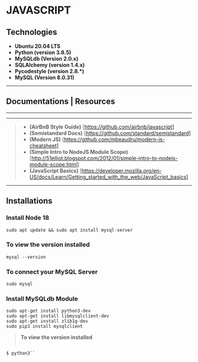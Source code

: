 # JAVASCRIPT

## Technologies

* **Ubuntu 20.04 LTS**
* **Python (version 3.8.5)**
* **MySQLdb (Version 2.0.x)**
* **SQLAlchemy (version 1.4.x)**
* **Pycodestyle (version 2.8.*)**
* **MySQL (Version 8.0.31)**
  
---

## Documentations | Resources

---
_____________
>* **(AirBnB Style Guide)** [https://github.com/airbnb/javascript]
>* **(Semistandard Docs)** [https://github.com/standard/semistandard]
>* **(Modern JS)** [https://github.com/mbeaudru/modern-js-cheatsheet]
>* **(Simple Intro to NodeJS Module Scope)** [http://51elliot.blogspot.com/2012/01/simple-intro-to-nodejs-module-scope.html]
>* **(JavaScript Basics)** [https://developer.mozilla.org/en-US/docs/Learn/Getting_started_with_the_web/JavaScript_basics]
>
>
______________

## Installations

### Install Node 18

    sudo apt update && sudo apt install mysql-server

### To view the version installed

    mysql --version

### To connect your MySQL Server

    sudo mysql

### Install MySQLdb Module

    sudo apt-get install python3-dev
    sudo apt-get install libmysqlclient-dev
    sudo apt-get install zlib1g-dev
    sudo pip3 install mysqlclient

>**To view the version installed**
>
>```
    $ python3``
>

